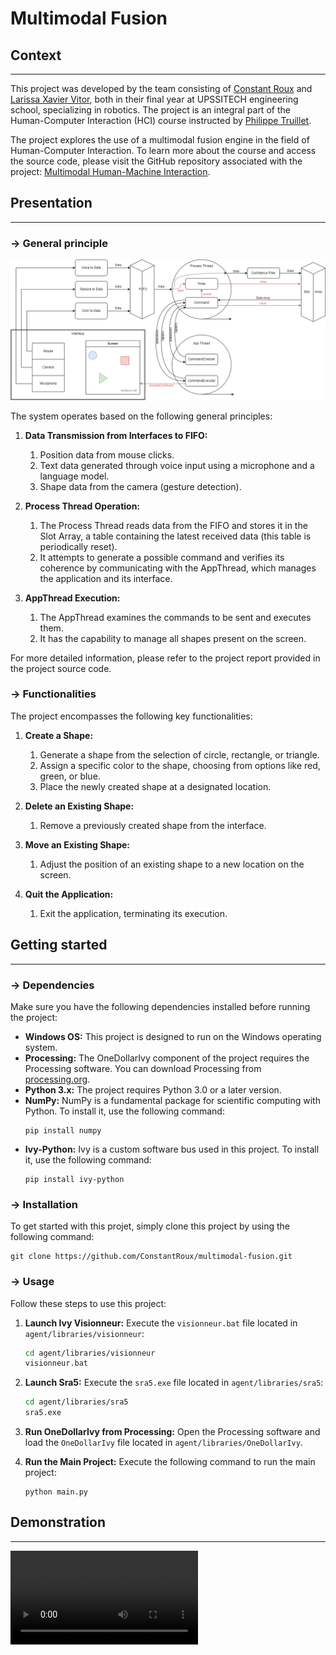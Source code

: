 # Multimodal Fusion

## Context
*******************
This project was developed by the team consisting of [Constant Roux](https://github.com/ConstantRoux) and 
[Larissa Xavier Vitor](https://github.com/larissaxv), both in their final year at UPSSITECH engineering school, 
specializing in robotics. The project is an integral part of the Human-Computer Interaction (HCI) course instructed by 
[Philippe Truillet](https://github.com/truillet).

The project explores the use of a multimodal fusion engine in the field of Human-Computer Interaction. To learn more 
about the course and access the source code, please visit the GitHub repository associated with the project: 
[Multimodal Human-Machine Interaction](https://github.com/truillet/upssitech/tree/master/SRI/3A/IHM).

## Presentation
*******************

### &rarr; General principle
![](assets/main_diagram.png)

The system operates based on the following general principles:

1. **Data Transmission from Interfaces to FIFO:**
   1. Position data from mouse clicks.
   2. Text data generated through voice input using a microphone and a language model.
   3. Shape data from the camera (gesture detection).
   
2. **Process Thread Operation:**
   1. The Process Thread reads data from the FIFO and stores it in the Slot Array, a table containing the latest received data (this table is periodically reset).
   2. It attempts to generate a possible command and verifies its coherence by communicating with the AppThread, which manages the application and its interface.

3. **AppThread Execution:**
   1. The AppThread examines the commands to be sent and executes them.
   2. It has the capability to manage all shapes present on the screen.

For more detailed information, please refer to the project report provided in the project source code.

### &rarr; Functionalities
The project encompasses the following key functionalities:
1. **Create a Shape:**
    1. Generate a shape from the selection of circle, rectangle, or triangle.
    2. Assign a specific color to the shape, choosing from options like red, green, or blue.
    3. Place the newly created shape at a designated location.

2. **Delete an Existing Shape:**
   1. Remove a previously created shape from the interface.

3. **Move an Existing Shape:**
   1. Adjust the position of an existing shape to a new location on the screen.

4. **Quit the Application:**
   1. Exit the application, terminating its execution.

## Getting started
*******************

### &rarr; Dependencies
Make sure you have the following dependencies installed before running the project:
- **Windows OS:** This project is designed to run on the Windows operating system.
- **Processing:** The OneDollarIvy component of the project requires the Processing software. You can download Processing from [processing.org](https://processing.org/download/).
- **Python 3.x:** The project requires Python 3.0 or a later version.
- **NumPy:** NumPy is a fundamental package for scientific computing with Python. To install it, use the following command:
    ```
    pip install numpy
    ```
- **Ivy-Python:** Ivy is a custom software bus used in this project. To install it, use the following command:
    ```
    pip install ivy-python
    ```

### &rarr; Installation
To get started with this projet, simply clone this project by using the following command:
```
git clone https://github.com/ConstantRoux/multimodal-fusion.git
```

### &rarr; Usage
Follow these steps to use this project:
1. **Launch Ivy Visionneur:** Execute the `visionneur.bat` file located in `agent/libraries/visionneur`:
   ```bash
   cd agent/libraries/visionneur
   visionneur.bat
   ```
   
2. **Launch Sra5:** Execute the `sra5.exe` file located in `agent/libraries/sra5`:
   ```bash
   cd agent/libraries/sra5
   sra5.exe
   ```
   
3. **Run OneDollarIvy from Processing:** Open the Processing software and load the `OneDollarIvy` file located in `agent/libraries/OneDollarIvy`.

4. **Run the Main Project:** Execute the following command to run the main project:
    ```
    python main.py
    ```

## Demonstration
*******************
![Demonstration](assets/demo.mp4)
